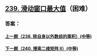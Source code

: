 ## [239. 滑动窗口最大值](https://leetcode-cn.com/problems/sliding-window-maximum/)（困难）





### 答案：



#### [上一题（238. 除自身以外数组的乘积）(中等)](https://github.com/sdwwld/leetCode/blob/master/src/main/java/com/wld/java/leetcode/leetCode0238.md)

#### [下一题（240. 搜索二维矩阵 II）(中等)](https://github.com/sdwwld/leetCode/blob/master/src/main/java/com/wld/java/leetcode/leetCode0240.md)